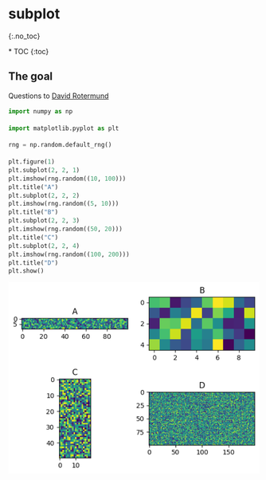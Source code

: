 # subplot
{:.no_toc}

<nav markdown="1" class="toc-class">
* TOC
{:toc}
</nav>

## The goal


Questions to [David Rotermund](mailto:davrot@uni-bremen.de)


```python
import numpy as np

import matplotlib.pyplot as plt

rng = np.random.default_rng()

plt.figure(1)
plt.subplot(2, 2, 1)
plt.imshow(rng.random((10, 100)))
plt.title("A")
plt.subplot(2, 2, 2)
plt.imshow(rng.random((5, 10)))
plt.title("B")
plt.subplot(2, 2, 3)
plt.imshow(rng.random((50, 20)))
plt.title("C")
plt.subplot(2, 2, 4)
plt.imshow(rng.random((100, 200)))
plt.title("D")
plt.show()
```

![image0](image0.png)


